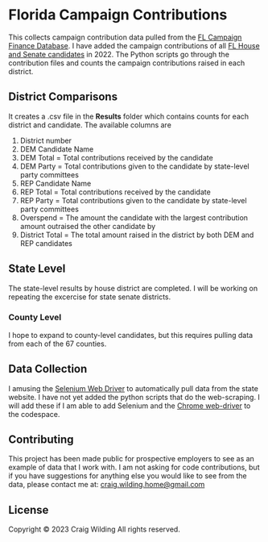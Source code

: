 # Florida Campaign Contributions

This collects campaign contribution data pulled from the [FL Campaign Finance Database](https://dos.elections.myflorida.com/campaign-finance/contributions/).  I have added the campaign contributions of all [FL House and Senate candidates](https://dos.elections.myflorida.com/candidates/Index.asp) in 2022.  The Python scripts go through the contribution files and counts the campaign contributions raised in each district.

## District Comparisons
It creates a .csv file in the **Results** folder which contains counts for each district and candidate. 
The available columns are
1. District number
2. DEM Candidate Name
3. DEM Total = Total contributions received by the candidate
4. DEM Party = Total contributions given to the candidate by state-level party committees
5. REP Candidate Name
6. REP Total = Total contributions received by the candidate
7. REP Party = Total contributions given to the candidate by state-level party committees
8. Overspend = The amount the candidate with the largest contribution amount outraised the other candidate by
9. District Total = The total amount raised in the district by both DEM and REP candidates


## State Level
The state-level results by house district are completed.
I will be working on repeating the excercise for state senate districts.

### County Level
I hope to expand to county-level candidates, but this requires pulling data from each of the 67 counties.

## Data Collection

I amusing the [Selenium Web Driver](https://www.selenium.dev/documentation/webdriver/) to automatically pull data from the state website.
I have not yet added the python scripts that do the web-scraping.  I will add these if I am able to add 
Selenium and the [Chrome web-driver](https://chromedriver.chromium.org/downloads) to the codespace.


## Contributing

This project has been made public for prospective employers to see as an example of data that I work with.
I am not asking for code contributions, but if you have suggestions for anything else you would like to see 
from the data, please contact me at: craig.wilding.home@gmail.com 

## License

Copyright © 2023 Craig Wilding All rights reserved.<br />
